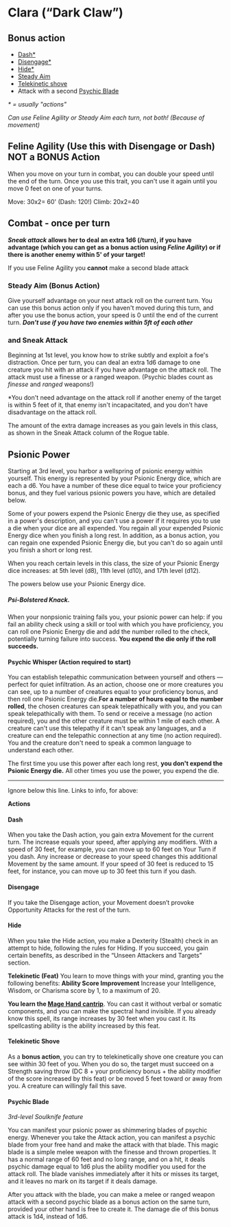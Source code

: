 # Clara (“Dark Claw”)
## Bonus action
* [Dash*](https://github.com/gregofgreg5/magick-ink2020/blob/main/player-characters/clara/darkclaw.md#dash)
* [Disengage*](https://github.com/gregofgreg5/magick-ink2020/blob/main/player-characters/clara/darkclaw.md#disengage)
* [Hide*](https://github.com/gregofgreg5/magick-ink2020/blob/main/player-characters/clara/darkclaw.md#hide)
* [Steady Aim](https://github.com/gregofgreg5/magick-ink2020/blob/main/player-characters/clara/darkclaw.md#steady-aim-bonus-action)
* [Telekinetic shove](https://github.com/gregofgreg5/magick-ink2020/blob/main/player-characters/clara/darkclaw.md#telekinetic-shove)
* Attack with a second [Psychic Blade](https://github.com/gregofgreg5/magick-ink2020/blob/main/player-characters/clara/darkclaw.md#psychic-blade)


_* = usually "actions"_



*Can use Feline Agility or Steady Aim each turn, not both! (Because of movement)*

## Feline Agility (Use this with Disengage or Dash) NOT a BONUS Action
When you move on your turn in combat, you can double your speed until the end of the turn. Once you use this trait, you can't use it again until you move 0 feet on one of your turns.

Move: 30x2= 60' (Dash: 120!) Climb: 20x2=40 


## Combat - once per turn
**_Sneak attack_ allows her to deal an extra 1d6 (/turn), if you have advantage (which you can get as a bonus action using _Feline Agility_) or if there is another enemy within 5' of your target!**

If you use Feline Agility you **cannot** make a second blade attack

### Steady Aim (Bonus Action)
Give yourself advantage on your next attack roll on the current turn. You can use this bonus action only if you haven't moved during this turn, and after you use the bonus action, your speed is 0 until the end of the current turn.
***Don't use if you have two enemies within 5ft of each other***

### and Sneak Attack
Beginning at 1st level, you know how to strike subtly and exploit a foe's distraction. Once per turn, you can deal an extra 1d6 damage to one creature you hit with an attack if you have advantage on the attack roll. The attack must use a finesse or a ranged weapon. (Psychic blades count as *finesse* and *ranged* weapons!)


*You don't need advantage on the attack roll if another enemy of the target is within 5 feet of it, that enemy isn't incapacitated, and you don't have disadvantage on the attack roll.

The amount of the extra damage increases as you gain levels in this class, as shown in the Sneak Attack column of the Rogue table.

## Psionic Power
Starting at 3rd level, you harbor a wellspring of psionic energy within yourself. This energy is represented by your Psionic Energy dice, which are each a d6. You have a number of these dice equal to twice your proficiency bonus, and they fuel various psionic powers you have, which are detailed below.

Some of your powers expend the Psionic Energy die they use, as specified in a power's description, and you can't use a power if it requires you to use a die when your dice are all expended. You regain all your expended Psionic Energy dice when you finish a long rest. In addition, as a bonus action, you can regain one expended Psionic Energy die, but you can't do so again until you finish a short or long rest.

When you reach certain levels in this class, the size of your Psionic Energy dice increases: at 5th level (d8), 11th level (d10), and 17th level (d12).

The powers below use your Psionic Energy dice.

##### Psi-Bolstered Knack. 

When your nonpsionic training fails you, your psionic power can help: if you fail an ability check using a skill or tool with which you have proficiency, you can roll one Psionic Energy die and add the number rolled to the check, potentially turning failure into success. **You expend the die only if the roll succeeds.**

#### Psychic Whisper (Action required to start)

You can establish telepathic communication between yourself and others — perfect for quiet infiltration. As an action, choose one or more creatures you can see, up to a number of creatures equal to your proficiency bonus, and then roll one Psionic Energy die.**For a number of hours equal to the number rolled**, the chosen creatures can speak telepathically with you, and you can speak telepathically with them. To send or receive a message (no action required), you and the other creature must be within 1 mile of each other. A creature can't use this telepathy if it can't speak any languages, and a creature can end the telepathic connection at any time (no action required). You and the creature don't need to speak a common language to understand each other.

The first time you use this power after each long rest, **you don't expend the Psionic Energy die.** All other times you use the power, you expend the die.











---
Ignore below this line. Links to info, for above:

**Actions**
#### Dash
When you take the Dash action, you gain extra Movement for the current turn. The increase equals your speed, after applying any modifiers. With a speed of 30 feet, for example, you can move up to 60 feet on Your Turn if you dash.
Any increase or decrease to your speed changes this additional Movement by the same amount. If your speed of 30 feet is reduced to 15 feet, for instance, you can move up to 30 feet this turn if you dash.

#### Disengage
If you take the Disengage action, your Movement doesn’t provoke Opportunity Attacks for the rest of the turn.

#### Hide
When you take the Hide action, you make a Dexterity (Stealth) check in an attempt to hide, following the rules for Hiding. If you succeed, you gain certain benefits, as described in the “Unseen Attackers and Targets” section.

**Telekinetic (Feat)**
You learn to move things with your mind, granting you the following benefits:
**Ability Score Improvement** Increase your Intelligence, Wisdom, or Charisma score by 1, to a maximum of 20.

**You learn the [Mage Hand cantrip](https://www.dndbeyond.com/spells/mage-hand)**. You can cast it without verbal or somatic components, and you can make the spectral hand invisible. If you already know this spell, its range increases by 30 feet when you cast it. Its spellcasting ability is the ability increased by this feat.

#### Telekinetic Shove
As a **bonus action**, you can try to telekinetically shove one creature you can see within 30 feet of you. When you do so, the target must succeed on a Strength saving throw (DC 8 + your proficiency bonus + the ability modifier of the score increased by this feat) or be moved 5 feet toward or away from you. A creature can willingly fail this save.


#### Psychic Blade
_3rd-level Soulknife feature_


You can manifest your psionic power as shimmering blades of psychic energy. Whenever you take the Attack action, you can manifest a psychic blade from your free hand and make the attack with that blade. This magic blade is a simple melee weapon with the finesse and thrown properties. It has a normal range of 60 feet and no long range, and on a hit, it deals psychic damage equal to 1d6 plus the ability modifier you used for the attack roll. The blade vanishes immediately after it hits or misses its target, and it leaves no mark on its target if it deals damage.


After you attack with the blade, you can make a melee or ranged weapon attack with a second psychic blade as a bonus action on the same turn, provided your other hand is free to create it. The damage die of this bonus attack is 1d4, instead of 1d6.

